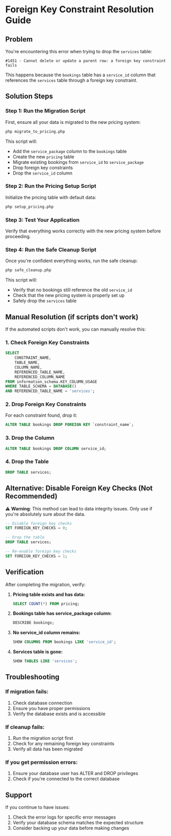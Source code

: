 # Foreign Key Constraint Resolution Guide

## Problem

You're encountering this error when trying to drop the `services` table:

```
#1451 - Cannot delete or update a parent row: a foreign key constraint fails
```

This happens because the `bookings` table has a `service_id` column that references the `services` table through a foreign key constraint.

## Solution Steps

### Step 1: Run the Migration Script

First, ensure all your data is migrated to the new pricing system:

```bash
php migrate_to_pricing.php
```

This script will:

- Add the `service_package` column to the `bookings` table
- Create the new `pricing` table
- Migrate existing bookings from `service_id` to `service_package`
- Drop foreign key constraints
- Drop the `service_id` column

### Step 2: Run the Pricing Setup Script

Initialize the pricing table with default data:

```bash
php setup_pricing.php
```

### Step 3: Test Your Application

Verify that everything works correctly with the new pricing system before proceeding.

### Step 4: Run the Safe Cleanup Script

Once you're confident everything works, run the safe cleanup:

```bash
php safe_cleanup.php
```

This script will:

- Verify that no bookings still reference the old `service_id`
- Check that the new pricing system is properly set up
- Safely drop the `services` table

## Manual Resolution (if scripts don't work)

If the automated scripts don't work, you can manually resolve this:

### 1. Check Foreign Key Constraints

```sql
SELECT
    CONSTRAINT_NAME,
    TABLE_NAME,
    COLUMN_NAME,
    REFERENCED_TABLE_NAME,
    REFERENCED_COLUMN_NAME
FROM information_schema.KEY_COLUMN_USAGE
WHERE TABLE_SCHEMA = DATABASE()
AND REFERENCED_TABLE_NAME = 'services';
```

### 2. Drop Foreign Key Constraints

For each constraint found, drop it:

```sql
ALTER TABLE bookings DROP FOREIGN KEY `constraint_name`;
```

### 3. Drop the Column

```sql
ALTER TABLE bookings DROP COLUMN service_id;
```

### 4. Drop the Table

```sql
DROP TABLE services;
```

## Alternative: Disable Foreign Key Checks (Not Recommended)

⚠️ **Warning**: This method can lead to data integrity issues. Only use if you're absolutely sure about the data.

```sql
-- Disable foreign key checks
SET FOREIGN_KEY_CHECKS = 0;

-- Drop the table
DROP TABLE services;

-- Re-enable foreign key checks
SET FOREIGN_KEY_CHECKS = 1;
```

## Verification

After completing the migration, verify:

1. **Pricing table exists and has data:**

   ```sql
   SELECT COUNT(*) FROM pricing;
   ```

2. **Bookings table has service_package column:**

   ```sql
   DESCRIBE bookings;
   ```

3. **No service_id column remains:**

   ```sql
   SHOW COLUMNS FROM bookings LIKE 'service_id';
   ```

4. **Services table is gone:**
   ```sql
   SHOW TABLES LIKE 'services';
   ```

## Troubleshooting

### If migration fails:

1. Check database connection
2. Ensure you have proper permissions
3. Verify the database exists and is accessible

### If cleanup fails:

1. Run the migration script first
2. Check for any remaining foreign key constraints
3. Verify all data has been migrated

### If you get permission errors:

1. Ensure your database user has ALTER and DROP privileges
2. Check if you're connected to the correct database

## Support

If you continue to have issues:

1. Check the error logs for specific error messages
2. Verify your database schema matches the expected structure
3. Consider backing up your data before making changes
